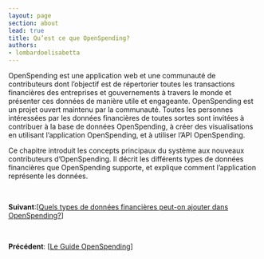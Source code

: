 ```yaml
---
layout: page
section: about
lead: true
title: Qu’est ce que OpenSpending?
authors:
- lombardoelisabetta
---
```

OpenSpending est une application web et une communauté de contributeurs dont l’objectif est de répertorier toutes les transactions financières des entreprises et gouvernements à travers le monde et présenter ces données de manière utile et engageante. OpenSpending est un projet ouvert maintenu par la communauté. Toutes les personnes intéressées par les données financières de toutes sortes sont invitées à contribuer à la base de données OpenSpending, à créer des visualisations en utilisant l’application OpenSpending, et à utiliser l’API OpenSpending.

Ce chapitre introduit les concepts principaux du système aux nouveaux contributeurs d’OpenSpending. Il décrit les différents types de données financières que OpenSpending supporte, et explique comment l’application représente les données.

&nbsp;

**Suivant**:[<a href="./quels-types-de-donnees-financieres-peut-on-ajouter-dans-openspending/">Quels types de données financières peut-on ajouter dans OpenSpending?</a>]

&nbsp;

**Précédent**: [<a href="./">Le Guide OpenSpending</a>]
